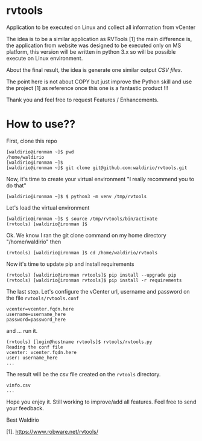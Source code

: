 # rvtools
Application to be executed on Linux and collect all information from vCenter

The idea is to be a similar application as RVTools [1] the main difference is, the application from website was designed to be executed only on MS platform, this version will be written in python 3.x so will be possible execute on Linux environment.

About the final result, the idea is generate one similar output *CSV files*.

The point here is not about COPY but just improve the Python skill and use the project [1] as reference once this one is a fantastic product !!!

Thank you and feel free to request Features / Enhancements.

# How to use??

First, clone this repo
```
[waldirio@ironman ~]$ pwd
/home/waldirio
[waldirio@ironman ~]$ 
[waldirio@ironman ~]$ git clone git@github.com:waldirio/rvtools.git
```
Now, it's time to create your virtual environment "I really recommend you to do that"
```
[waldirio@ironman ~]$ $ python3 -m venv /tmp/rvtools
```
Let's load the virtual environment
```
[waldirio@ironman ~]$ $ source /tmp/rvtools/bin/activate
(rvtools) [waldirio@ironman ]$
```
Ok. We know I ran the git clone command on my home directory "/home/waldirio" then
```
(rvtools) [waldirio@ironman ]$ cd /home/waldirio/rvtools
```
Now it's time to update pip and install requirements
```
(rvtools) [waldirio@ironman rvtools]$ pip install --upgrade pip
(rvtools) [waldirio@ironman rvtools]$ pip install -r requirements 
```
The last step. Let's configure the vCenter url, username and password on the file `rvtools/rvtools.conf`
```
vcenter=vcenter.fqdn.here
username=username_here
password=password_here
```
and ... run it.
```
(rvtools) [login@hostname rvtools]$ rvtools/rvtools.py 
Reading the conf file
vcenter: vcenter.fqdn.here
user: username_here
...
```

The result will be the csv file created on the `rvtools` directory.
```
vinfo.csv
...
```

Hope you enjoy it. Still working to improve/add all features. Feel free to send your feedback.

Best
Waldirio

[1]. https://www.robware.net/rvtools/
